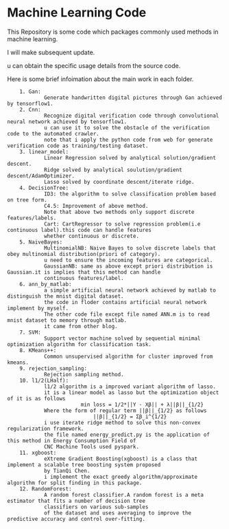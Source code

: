 # Machine Learning Code

This Repository is some code which packages commonly used methods in machine learning.

I will make subsequent update.

u can obtain the specific usage details from the source code.

Here is some brief infoimation about the main work in each folder.

        1. Gan:
                Generate handwritten digital pictures through Gan achieved by tensorflow1.
        2. Cnn:
                Recognize digital verification code through convolutional neural network achieved by tensorflow1.
                u can use it to solve the obstacle of the verification code to the automated crawler.
                note that i apply the python code from web for generate verification code as training/testing dataset.
        3. linear_model:
                Linear Regression solved by analytical solution/gradient descent.
                Ridge solved by analytical soulution/gradient descent/AdamOptimizer.
                Lasso solved by coordinate descent/iterate ridge.
        4. DecisionTree:
                ID3: the algorithm to solve classification problem based on tree form.
                C4.5: Improvement of above method.
                Note that above two methods only support discrete features/labels.
                Cart: CartRegressor to solve regression problem(i.e continuous label).this code can handle features 
                whether continuous or discrete.
        5. NaiveBayes:
                MultinomialNB: Naive Bayes to solve discrete labels that obey multinomial distribution(priori of category).
                u need to ensure the incoming features are categorical.
                GaussianNB: same as above except priori distribution is Gaussian.it is implies that this method can handle
                continuous features/label.
        6. ann_by_matlab:
                a simple artificial neural network achieved by matlab to distinguish the mnist digital dataset.
                the code in floder contains artificial neural network implement by myself.
                The other code file except file named ANN.m is to read mnist dataset to memory through matlab.
                it came from other blog.
        7. SVM:
                Support vector machine solved by sequential minimal optimization algorithm for classification task.
        8. KMeans++:
                Common unsupervised algorithm for cluster improved from kmeans.
        9. rejection_sampling:
                Rejection sampling method.
        10. l1/2(LHalf):
                l1/2 algorithm is a improved variant algorithm of lasso.
                it is a linear model as lasso but the optimization object of it is as follows
                            min loss = 1/2*||Y - Xβ|| + λ||β||_{1/2}         
                Where the form of regular term ||β||_{1/2} as follows
                                ||β||_{1/2} = Σβ_i^{1/2}             
                i use iterate ridge method to solve this non-convex regularization framework.
                the file named energy_predict.py is the application of this method in Energy Consumption Field of 
                CNC Machine Tools used pyspark.
        11. xgboost:
                eXtreme Gradient Boosting(xgboost) is a class that implement a scalable tree boosting system proposed 
                by TianQi Chen.
                i implement the exact greedy algorithm/approximate algorithm for split finding in this package.
        12. RandomForest:
                A random forest classifier.A random forest is a meta estimator that fits a number of decision tree 
                classifiers on various sub-samples
                of the dataset and uses averaging to improve the predictive accuracy and control over-fitting.

 
